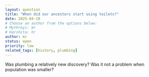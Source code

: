 ```yaml
---
layout: question
title: "When did our ancestors start using toilets?"
date: 2025-04-10
# Choose an author from the options below:
# Mythreyi: mr
# Harshita: hr
author: mr
status: open
priority: low
related_tags: [history, plumbing]
---
```


Was plumbing a relatively new discovery?
Was it not a problem when population was smaller?
